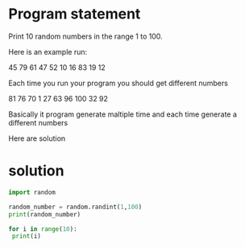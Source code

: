 # Program statement 

Print 10 random numbers in the range 1 to 100.

Here is an example run:

45 79 61 47 52 10 16 83 19 12

Each time you run your program you should get different numbers

81 76 70 1 27 63 96 100 32 92

Basically it program generate maltiple time and each time generate a different numbers 

Here are solution 

# solution

``` python
import random

random_number = random.randint(1,100)
print(random_number)

for i in range(10):
 print(i)
```